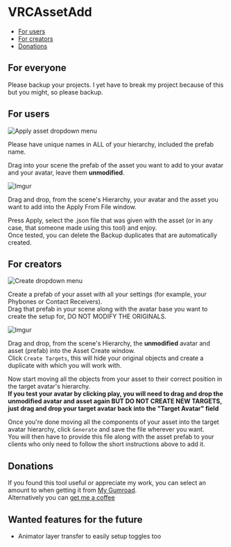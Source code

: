 # VRCAssetAdd

- [For users](#for-users)
- [For creators](#for-creators)
- [Donations](#donations)

## For everyone
Please backup your projects. I yet have to break my project because of this but you might, so please backup.

## For users
![Apply asset dropdown menu](https://i.imgur.com/eJClbDW.png)  

Please have unique names in ALL of your hierarchy, included the prefab name.

Drag into your scene the prefab of the asset you want to add to your avatar and your avatar, leave them **unmodified**.

![Imgur](https://i.imgur.com/7rk7Sq5.png)  

Drag and drop, from the scene's Hierarchy, your avatar and the asset you want to add into the Apply From File window.  

Press Apply, select the .json file that was given with the asset (or in any case, that someone made using this tool) and enjoy.  
Once tested, you can delete the Backup duplicates that are automatically created.

## For creators
![Create dropdown menu](https://i.imgur.com/j43iW0x.png)  

Create a prefab of your asset with all your settings (for example, your Phybones or Contact Receivers).  
Drag that prefab in your scene along with the avatar base you want to create the setup for, DO NOT MODIFY THE ORIGINALS.  

![Imgur](https://i.imgur.com/cqTrgj3.png)  

Drag and drop, from the scene's Hierarchy, the **unmodified** avatar and asset (prefab) into the Asset Create window.  
Click `Create Targets`, this will hide your original objects and create a duplicate with which you will work with.

Now start moving all the objects from your asset to their correct position in the target avatar's hierarchy.  
**If you test your avatar by clicking play, you will need to drag and drop the unmodified avatar and asset again __BUT DO NOT CREATE NEW TARGETS__, just drag and drop your __target avatar__ back into the "Target Avatar" field**

Once you're done moving all the components of your asset into the target avatar hierarchy, click `Generate` and save the file wherever you want.  
You will then have to provide this file along with the asset prefab to your clients who only need to follow the short instructions above to add it.

## Donations

If you found this tool useful or appreciate my work, you can select an amount to when getting it from [My Gumroad](https://sesilaso.gumroad.com/).  
Alternatively you can [get me a coffee](https://ko-fi.com/thatonepizza)

## Wanted features for the future
- Animator layer transfer to easily setup toggles too
